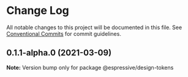 # Change Log

All notable changes to this project will be documented in this file.
See [Conventional Commits](https://conventionalcommits.org) for commit guidelines.

## 0.1.1-alpha.0 (2021-03-09)

**Note:** Version bump only for package @espressive/design-tokens
